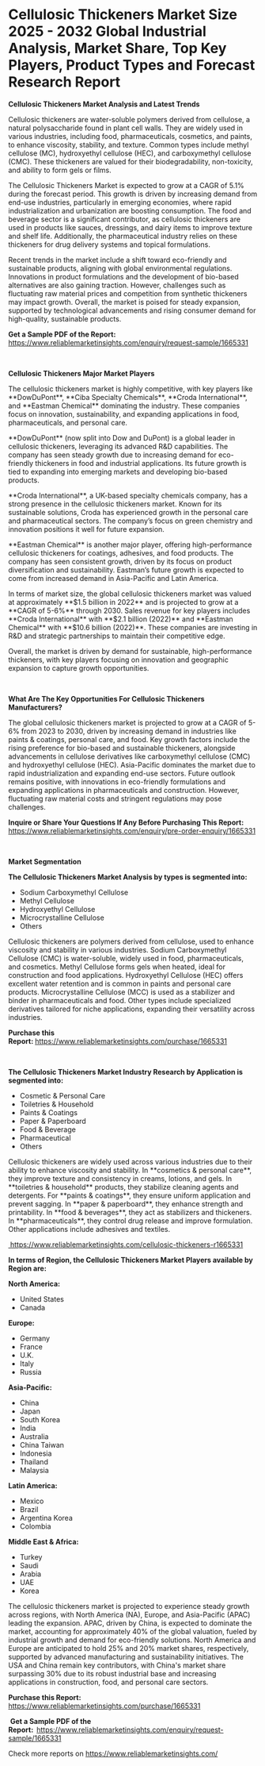 <p><h1>Cellulosic Thickeners Market Size 2025 - 2032 Global Industrial Analysis, Market Share, Top Key Players, Product Types and Forecast Research Report</h1></p><p><strong>Cellulosic Thickeners Market Analysis and Latest Trends</strong></p>
<p><p>Cellulosic thickeners are water-soluble polymers derived from cellulose, a natural polysaccharide found in plant cell walls. They are widely used in various industries, including food, pharmaceuticals, cosmetics, and paints, to enhance viscosity, stability, and texture. Common types include methyl cellulose (MC), hydroxyethyl cellulose (HEC), and carboxymethyl cellulose (CMC). These thickeners are valued for their biodegradability, non-toxicity, and ability to form gels or films.</p><p>The Cellulosic Thickeners Market is expected to grow at a CAGR of 5.1% during the forecast period. This growth is driven by increasing demand from end-use industries, particularly in emerging economies, where rapid industrialization and urbanization are boosting consumption. The food and beverage sector is a significant contributor, as cellulosic thickeners are used in products like sauces, dressings, and dairy items to improve texture and shelf life. Additionally, the pharmaceutical industry relies on these thickeners for drug delivery systems and topical formulations.</p><p>Recent trends in the market include a shift toward eco-friendly and sustainable products, aligning with global environmental regulations. Innovations in product formulations and the development of bio-based alternatives are also gaining traction. However, challenges such as fluctuating raw material prices and competition from synthetic thickeners may impact growth. Overall, the market is poised for steady expansion, supported by technological advancements and rising consumer demand for high-quality, sustainable products.</p></p>
<p><strong>Get a Sample PDF of the Report:&nbsp;</strong> <a href="https://www.reliablemarketinsights.com/enquiry/request-sample/1665331?utm_campaign=2095&utm_medium=2&utm_source=Github&utm_content=ia&utm_term=26012025&utm_id=cellulosic-thickeners">https://www.reliablemarketinsights.com/enquiry/request-sample/1665331</a></p>
<p>&nbsp;</p>
<p><strong>Cellulosic Thickeners Major Market Players</strong></p>
<p><p>The cellulosic thickeners market is highly competitive, with key players like **DowDuPont**, **Ciba Specialty Chemicals**, **Croda International**, and **Eastman Chemical** dominating the industry. These companies focus on innovation, sustainability, and expanding applications in food, pharmaceuticals, and personal care.</p><p>**DowDuPont** (now split into Dow and DuPont) is a global leader in cellulosic thickeners, leveraging its advanced R&D capabilities. The company has seen steady growth due to increasing demand for eco-friendly thickeners in food and industrial applications. Its future growth is tied to expanding into emerging markets and developing bio-based products.</p><p>**Croda International**, a UK-based specialty chemicals company, has a strong presence in the cellulosic thickeners market. Known for its sustainable solutions, Croda has experienced growth in the personal care and pharmaceutical sectors. The company’s focus on green chemistry and innovation positions it well for future expansion.</p><p>**Eastman Chemical** is another major player, offering high-performance cellulosic thickeners for coatings, adhesives, and food products. The company has seen consistent growth, driven by its focus on product diversification and sustainability. Eastman’s future growth is expected to come from increased demand in Asia-Pacific and Latin America.</p><p>In terms of market size, the global cellulosic thickeners market was valued at approximately **$1.5 billion in 2022** and is projected to grow at a **CAGR of 5-6%** through 2030. Sales revenue for key players includes **Croda International** with **$2.1 billion (2022)** and **Eastman Chemical** with **$10.6 billion (2022)**. These companies are investing in R&D and strategic partnerships to maintain their competitive edge.</p><p>Overall, the market is driven by demand for sustainable, high-performance thickeners, with key players focusing on innovation and geographic expansion to capture growth opportunities.</p></p>
<p>&nbsp;</p>
<p><strong>What Are The Key Opportunities For Cellulosic Thickeners Manufacturers?</strong></p>
<p><p>The global cellulosic thickeners market is projected to grow at a CAGR of 5-6% from 2023 to 2030, driven by increasing demand in industries like paints & coatings, personal care, and food. Key growth factors include the rising preference for bio-based and sustainable thickeners, alongside advancements in cellulose derivatives like carboxymethyl cellulose (CMC) and hydroxyethyl cellulose (HEC). Asia-Pacific dominates the market due to rapid industrialization and expanding end-use sectors. Future outlook remains positive, with innovations in eco-friendly formulations and expanding applications in pharmaceuticals and construction. However, fluctuating raw material costs and stringent regulations may pose challenges.</p></p>
<p><strong>Inquire or Share Your Questions If Any Before Purchasing This Report:</strong> <a href="https://www.reliablemarketinsights.com/enquiry/pre-order-enquiry/1665331?utm_campaign=2095&utm_medium=2&utm_source=Github&utm_content=ia&utm_term=26012025&utm_id=cellulosic-thickeners">https://www.reliablemarketinsights.com/enquiry/pre-order-enquiry/1665331</a></p>
<p>&nbsp;</p>
<p><strong>Market Segmentation</strong></p>
<p><strong>The Cellulosic Thickeners Market Analysis by types is segmented into:</strong></p>
<p><ul><li>Sodium Carboxymethyl Cellulose</li><li>Methyl Cellulose</li><li>Hydroxyethyl Cellulose</li><li>Microcrystalline Cellulose</li><li>Others</li></ul></p>
<p><p>Cellulosic thickeners are polymers derived from cellulose, used to enhance viscosity and stability in various industries. Sodium Carboxymethyl Cellulose (CMC) is water-soluble, widely used in food, pharmaceuticals, and cosmetics. Methyl Cellulose forms gels when heated, ideal for construction and food applications. Hydroxyethyl Cellulose (HEC) offers excellent water retention and is common in paints and personal care products. Microcrystalline Cellulose (MCC) is used as a stabilizer and binder in pharmaceuticals and food. Other types include specialized derivatives tailored for niche applications, expanding their versatility across industries.</p></p>
<p><strong>Purchase this Report:&nbsp;</strong><a href="https://www.reliablemarketinsights.com/purchase/1665331?utm_campaign=2095&utm_medium=2&utm_source=Github&utm_content=ia&utm_term=26012025&utm_id=cellulosic-thickeners">https://www.reliablemarketinsights.com/purchase/1665331</a></p>
<p>&nbsp;</p>
<p><strong>The Cellulosic Thickeners Market Industry Research by Application is segmented into:</strong></p>
<p><ul><li>Cosmetic & Personal Care</li><li>Toiletries & Household</li><li>Paints & Coatings</li><li>Paper & Paperboard</li><li>Food & Beverage</li><li>Pharmaceutical</li><li>Others</li></ul></p>
<p><p>Cellulosic thickeners are widely used across various industries due to their ability to enhance viscosity and stability. In **cosmetics & personal care**, they improve texture and consistency in creams, lotions, and gels. In **toiletries & household** products, they stabilize cleaning agents and detergents. For **paints & coatings**, they ensure uniform application and prevent sagging. In **paper & paperboard**, they enhance strength and printability. In **food & beverages**, they act as stabilizers and thickeners. In **pharmaceuticals**, they control drug release and improve formulation. Other applications include adhesives and textiles.</p></p>
<p><a href="https://www.reliablemarketinsights.com/cellulosic-thickeners-r1665331?utm_campaign=2095&utm_medium=2&utm_source=Github&utm_content=ia&utm_term=26012025&utm_id=cellulosic-thickeners">&nbsp;https://www.reliablemarketinsights.com/cellulosic-thickeners-r1665331</a></p>
<p><strong>In terms of Region, the Cellulosic Thickeners Market Players available by Region are:</strong></p>
<p>
    <p> <strong> North America: </strong>
        <ul>
            <li>United States</li>
            <li>Canada</li>
        </ul>
        </p> 
    <p> <strong> Europe: </strong>
        <ul>
            <li>Germany</li>
            <li>France</li>
            <li>U.K.</li>
            <li>Italy</li>
            <li>Russia</li>
        </ul>
        </p> 
    <p> <strong> Asia-Pacific: </strong>
        <ul>
            <li>China</li>
            <li>Japan</li>
            <li>South Korea</li>
            <li>India</li>
            <li>Australia</li>
            <li>China Taiwan</li>
            <li>Indonesia</li>
            <li>Thailand</li>
            <li>Malaysia</li>
        </ul>
        </p> 
    <p> <strong> Latin America: </strong>
        <ul>
            <li>Mexico</li>
            <li>Brazil</li>
            <li>Argentina Korea</li>
            <li>Colombia</li>
        </ul>
        </p> 
    <p> <strong> Middle East & Africa: </strong>
        <ul>
            <li>Turkey</li>
            <li>Saudi</li>
            <li>Arabia</li>
            <li>UAE</li>
            <li>Korea</li>
        </ul>
    </p>
    </p>
<p><p>The cellulosic thickeners market is projected to experience steady growth across regions, with North America (NA), Europe, and Asia-Pacific (APAC) leading the expansion. APAC, driven by China, is expected to dominate the market, accounting for approximately 40% of the global valuation, fueled by industrial growth and demand for eco-friendly solutions. North America and Europe are anticipated to hold 25% and 20% market shares, respectively, supported by advanced manufacturing and sustainability initiatives. The USA and China remain key contributors, with China's market share surpassing 30% due to its robust industrial base and increasing applications in construction, food, and personal care sectors.</p></p>
<p><strong>Purchase this Report: </strong><a href="https://www.reliablemarketinsights.com/purchase/1665331?utm_campaign=2095&utm_medium=2&utm_source=Github&utm_content=ia&utm_term=26012025&utm_id=cellulosic-thickeners">https://www.reliablemarketinsights.com/purchase/1665331</a></p>
<p>&nbsp;<strong>Get a Sample PDF of the Report:&nbsp;&nbsp;</strong><a href="https://www.reliablemarketinsights.com/enquiry/request-sample/1665331?utm_campaign=2095&utm_medium=2&utm_source=Github&utm_content=ia&utm_term=26012025&utm_id=cellulosic-thickeners">https://www.reliablemarketinsights.com/enquiry/request-sample/1665331</a></p>
<p><strong></strong></p>
<p>Check more reports on <a href="https://www.reliablemarketinsights.com/?utm_campaign=2095&utm_medium=2&utm_source=Github&utm_content=ia&utm_term=26012025&utm_id=cellulosic-thickeners">https://www.reliablemarketinsights.com/</a></p>